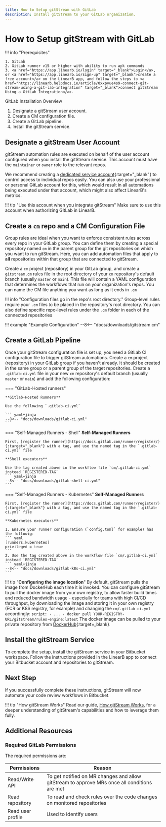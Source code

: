 ```yaml
---
title: How to Setup gitStream with GitLab
description: Install gitStream to your GitLab organization.
---
```

# How to Setup gitStream with GitLab

!!! info "Prerequisites"

    1. GitLab
    2. GitLab runner v15 or higher with ability to run apk commands
    3. <a href="https://app.linearb.io/login" target="_blank">Login</a>, or <a href="https://app.linearb.io/sign-up" target="_blank">create a free account</a> on the LinearB app, and follow the steps to <a href="https://linearb.helpdocs.io/article/0xxpvue4s9-connect-git-stream-using-a-git-lab-integration" target="_blank">connect gitStream Using a GitLab Integration</a>.

GitLab Installation Overview

1. Designate a gitStream user account.
1. Create a CM configuration file.
1. Create a GitLab pipeline.
1. Install the gitStream service. 

## Designate a gitStream User Account

gitStream automation rules are executed on behalf of the user account configured when you install the gitStream service. This account must have the `maintainer` or `owner` role to the relevant repos. 

We recommend creating a [dedicated service account](https://docs.gitlab.com/ee/user/profile/service_accounts.html){:target="_blank"} to control access to individual repos easily. You can also use your professional or personal GitLab account for this, which would result in all automations being executed under that account, which might also affect LinearB's metrics.

!!! tip "Use this account when you integrate gitStream"
    Make sure to use this account when authorizing GitLab in LinearB.

## Create a `cm` repo and a CM Configuration File

Group rules are ideal when you want to enforce consistent rules across every repo in your GitLab group. You can define them by creating a special repository named `cm` in the parent group for the git repositories on which you want to run gitStream. Here, you can add automation files that apply to **all** repositories within that group that are connected to gitStream.

Create a `cm` project (repository) in your GitLab group, and create a `gitstream.cm` rules file in the root directory of your `cm` repository's default branch (usually `master` or `main`). This file will contain a YAML configuration that determines the workflows that run on your organization's repos. You can name the CM file anything you want as long as it ends in `.cm`

!!! info "Configuration files go in the repo's root directory."
	Group-level rules require your `.cm` files to be placed in the repository's root directory.
	You can also define specific repo-level rules under the `.cm` folder in each of the connected repositories

!!! example "Example Configuration"
		--8<-- "docs/downloads/gitstream.cm"

## Create a GitLab Pipeline

Once your gitStream configuration file is set up, you need a GitLab CI configuration file to trigger gitStream automations. Create a `cm` project (repository) in your GitLab group if you haven't already. It should be created in the same group or a parent group of the target repositories. Create a `.gitlab-ci.yml` file in your new `cm` repository's default branch (usually `master` or `main`) and add the following configuration:

=== "GitLab-Hosted runners"

    **Gitlab-Hosted Runners**
    
    Use the following `.gitlab-ci.yml`

	``` yaml+jinja
    --8<-- "docs/downloads/gitlab-ci.yml"
    ```

=== "Self-Managed Runners - Shell"
    **Self-Managed Runners**

	First, [register the runner](https://docs.gitlab.com/runner/register/){:target="_blank"} with a tag, and use the named tag in the `.gitlab-ci.yml` file

	**Shell executors**

	Use the tag created above in the workflow file `cm/.gitlab-ci.yml` instead `REGISTERED-TAG`
    ``` yaml+jinja
    --8<-- "docs/downloads/gitlab-shell-ci.yml"
    ```
    
=== "Self-Managed Runners - Kubernetes"
    **Self-Managed Runners**

	First, [register the runner](https://docs.gitlab.com/runner/register/){:target="_blank"} with a tag, and use the named tag in the `.gitlab-ci.yml` file

	**Kubernetes executors**
	
    1. Ensure your runner configuration (`config.toml` for example) has the followig:
	``` yaml
	[runners.kubernetes]
    privileged = true
	```
	2. Use the tag created above in the workflow file `cm/.gitlab-ci.yml` instead `REGISTERED-TAG`
    ``` yaml+jinja
    --8<-- "docs/downloads/gitlab-k8s-ci.yml"
    ```

!!! tip "**Configuring the image location**"
	By default, gitStream pulls the image from DockerHub each time it is invoked. You can configure gitStream to pull the docker image from your own registry, to allow faster build times and reduced bandwidth usage - especially for teams with high CI/CD throughput, by downloading the image and storing it in your own registry (ECR or K8S registry, for example) and changing the `cm/.gitlab-ci.yml` accordingly:
	```
	script:
    - ...
    - docker pull YOUR-REGISTRY-URL/gitstream/rules-engine:latest
	```
	The docker image can be pulled to your private repository from [DockerHub](https://hub.docker.com/r/gitstream/rules-engine){:target=_blank}.  

## Install the gitStream Service

To complete the setup, install the gitStream service in your Bitbucket workspace. Follow the instructions provided in the LinearB app to connect your Bitbucket account and repositories to gitStream.

## Next Step
If you successfully complete these instructions, gitStream will now automate your code review workflows in Bitbucket.

!!! tip "How gitStream Works"
    Read our guide, [How gitStream Works](/how-it-works/), for a deeper understanding of gitStream's capabilities and how to leverage them fully.

## Additional Resources


### Required GitLab Permissions

The required permissions are:

| Permissions       | Reason                                                                                       |
| ----------------- | -------------------------------------------------------------------------------------------- |
| Read/Write API    | To get notified on MR changes and allow gitStream to approve MRs once all conditions are met |
| Read repository   | To read and check rules over the code changes on monitored repositories                      |
| Read user profile | Used to identify users                                                                       |



